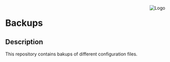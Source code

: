 <img src="https://play.pokemonshowdown.com/sprites/xyani/gengar.gif" alt="Logo" align="right"/>

# Backups

## Description
This repository contains bakups of different configuration files.
